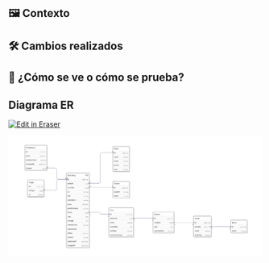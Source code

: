 ## 🖼️ Contexto

## 🛠️ Cambios realizados

## 🧐 ¿Cómo se ve o cómo se prueba?

## Diagrama ER
<p><a target="_blank" href="https://app.eraser.io/workspace/ybrnC1sLH9LDK1XZUIi8" id="edit-in-eraser-github-link"><img alt="Edit in Eraser" src="https://firebasestorage.googleapis.com/v0/b/second-petal-295822.appspot.com/o/images%2Fgithub%2FOpen%20in%20Eraser.svg?alt=media&amp;token=968381c8-a7e7-472a-8ed6-4a6626da5501"></a></p>
<a href="/docs/er-string-1.eraserdiagram" data-element-id="GkLbHLMFjIpwV_w8IMZDH"><img src="/.eraser/ybrnC1sLH9LDK1XZUIi8___ZlrSDV3insg3czTrTVvyi6NvBcs2___---diagram----dc29aafe6ff06d76081e73168f910bbd-string.png" alt="" data-element-id="GkLbHLMFjIpwV_w8IMZDH" /></a>
